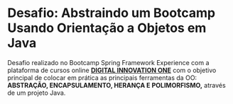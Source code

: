 <h1> Desafio: Abstraindo um Bootcamp Usando Orientação a Objetos em Java</h1>

<p> Desafio realizado no Bootcamp Spring Framework Experience com a plataforma de cursos online <strong><a href="https://web.digitalinnovation.one/">DIGITAL INNOVATION ONE</a></strong> com o objetivo principal de colocar em prática as principais ferramentas da OO: <strong>ABSTRAÇÃO, ENCAPSULAMENTO, HERANÇA E POLIMORFISMO,</strong> através de um projeto Java. </p>
